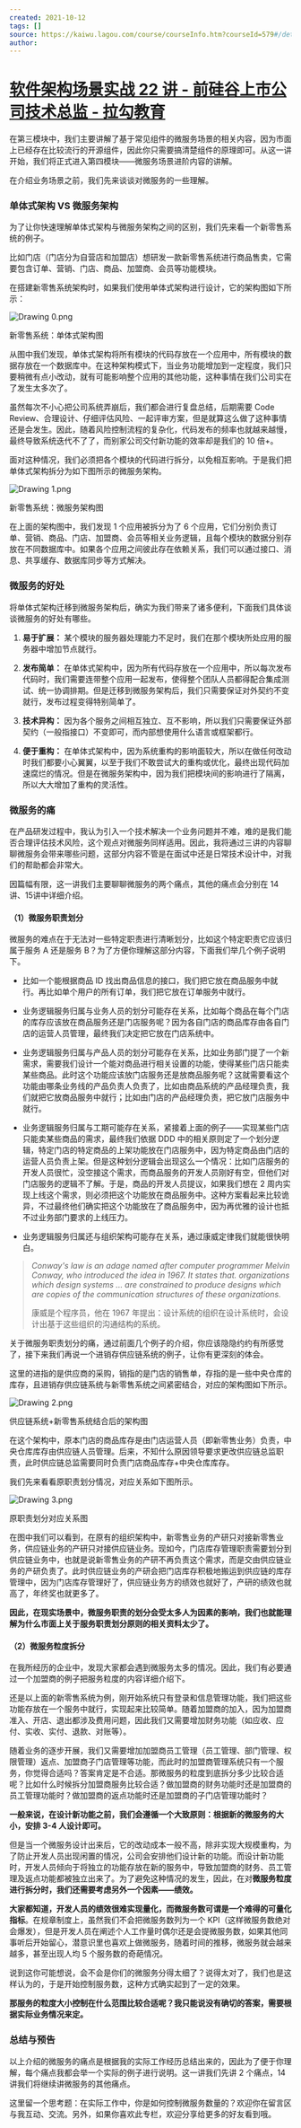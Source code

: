 ```yaml
---
created: 2021-10-12
tags: []
source: https://kaiwu.lagou.com/course/courseInfo.htm?courseId=579#/detail/pc?id=5927
author: 
---
```


# [软件架构场景实战 22 讲 - 前硅谷上市公司技术总监 - 拉勾教育](https://kaiwu.lagou.com/course/courseInfo.htm?courseId=579#/detail/pc?id=5927)


在第三模块中，我们主要讲解了基于常见组件的微服务场景的相关内容，因为市面上已经存在比较流行的开源组件，因此你只需要搞清楚组件的原理即可。从这一讲开始，我们将正式进入第四模块——微服务场景进阶内容的讲解。

在介绍业务场景之前，我们先来谈谈对微服务的一些理解。

### 单体式架构 VS 微服务架构

为了让你快速理解单体式架构与微服务架构之间的区别，我们先来看一个新零售系统的例子。

比如门店（门店分为自营店和加盟店）想研发一款新零售系统进行商品售卖，它需要包含订单、营销、门店、商品、加盟商、会员等功能模块。

在搭建新零售系统架构时，如果我们使用单体式架构进行设计，它的架构图如下所示：

![Drawing 0.png](https://s0.lgstatic.com/i/image/M00/8D/6E/CgqCHl_-rZKATP11AAA6mUWI8Ok815.png)

新零售系统：单体式架构图

从图中我们发现，单体式架构将所有模块的代码存放在一个应用中，所有模块的数据存放在一个数据库中。在这种架构模式下，当业务功能增加到一定程度，我们只要稍微有点小改动，就有可能影响整个应用的其他功能，这种事情在我们公司实在了发生太多次了。

虽然每次不小心把公司系统弄崩后，我们都会进行复盘总结，后期需要 Code Review、合理设计、仔细评估风险、一起评审方案，但是就算这么做了这种事情还是会发生。因此，随着风险控制流程的复杂化，代码发布的频率也就越来越慢，最终导致系统迭代不了了，而别家公司交付新功能的效率却是我们的 10 倍+。

面对这种情况，我们必须把各个模块的代码进行拆分，以免相互影响。于是我们把单体式架构拆分为如下图所示的微服务架构。

![Drawing 1.png](https://s0.lgstatic.com/i/image/M00/8D/6E/CgqCHl_-rZqAMho_AABd65uUzMU929.png)

新零售系统：微服务架构图

在上面的架构图中，我们发现 1 个应用被拆分为了 6 个应用，它们分别负责订单、营销、商品、门店、加盟商、会员等相关业务逻辑，且每个模块的数据分别存放在不同数据库中。如果各个应用之间彼此存在依赖关系，我们可以通过接口、消息、共享缓存、数据库同步等方式解决。

### 微服务的好处

将单体式架构迁移到微服务架构后，确实为我们带来了诸多便利，下面我们具体谈谈微服务的好处有哪些。

1.  **易于扩展：** 某个模块的服务器处理能力不足时，我们在那个模块所处应用的服务器中增加节点就行。
    
2.  **发布简单：** 在单体式架构中，因为所有代码存放在一个应用中，所以每次发布代码时，我们需要连带整个应用一起发布，使得整个团队人员都得配合集成测试、统一协调排期。但是迁移到微服务架构后，我们只需要保证对外契约不变就行，发布过程变得特别简单了。
    
3.  **技术异构：** 因为各个服务之间相互独立、互不影响，所以我们只需要保证外部契约（一般指接口）不变即可，而内部想使用什么语言或框架都行。
    
4.  **便于重构：** 在单体式架构中，因为系统重构的影响面较大，所以在做任何改动时我们都要小心翼翼，以至于我们不敢尝试大的重构或优化，最终出现代码加速腐烂的情况。但是在微服务架构中，因为我们把模块间的影响进行了隔离，所以大大增加了重构的灵活性。
    

### 微服务的痛

在产品研发过程中，我认为引入一个技术解决一个业务问题并不难，难的是我们能否合理评估技术风险，这个观点对微服务同样适用。因此，我将通过三讲的内容聊聊微服务会带来哪些问题，这部分内容不管是在面试中还是日常技术设计中，对我们的帮助都会非常大。

因篇幅有限，这一讲我们主要聊聊微服务的两个痛点，其他的痛点会分别在 14讲、15讲中详细介绍。

#### （1）微服务职责划分

微服务的难点在于无法对一些特定职责进行清晰划分，比如这个特定职责它应该归属于服务 A 还是服务 B？为了方便你理解这部分内容，下面我们举几个例子说明下。

-   比如一个能根据商品 ID 找出商品信息的接口，我们把它放在商品服务中就行。再比如单个用户的所有订单，我们把它放在订单服务中就行。
    
-   业务逻辑服务归属与业务人员的划分可能存在关系，比如每个商品在每个门店的库存应该放在商品服务还是门店服务呢？因为各自门店的商品库存由各自门店的运营人员管理，最终我们决定把它放在门店系统中。
    
-   业务逻辑服务归属与产品人员的划分可能存在关系，比如业务部门提了一个新需求，需要我们设计一个能对商品进行相关设置的功能，使得某些门店只能卖某些商品。此时这个功能应该放门店服务还是放商品服务呢？这就需要看这个功能由哪条业务线的产品负责人负责了，比如由商品系统的产品经理负责，我们就把它放商品服务中就行；比如由门店的产品经理负责，把它放门店服务中就行。
    
-   业务逻辑服务归属与工期可能存在关系，紧接着上面的例子——实现某些门店只能卖某些商品的需求，最终我们依据 DDD 中的相关原则定了一个划分逻辑，特定门店的特定商品的上架功能放在门店服务中，因为特定商品由门店的运营人员负责上架。但是这种划分逻辑会出现这么一个情况：比如门店服务的开发人员很忙，没空接这个需求，而商品服务的开发人员刚好有空，但他们对门店服务的逻辑不了解。于是，商品的开发人员提议，如果我们想在 2 周内实现上线这个需求，则必须把这个功能放在商品服务中。这种方案看起来比较诡异，不过最终他们确实把这个功能放在了商品服务中，因为再优雅的设计也抵不过业务部门要求的上线压力。
    
-   业务逻辑服务归属还与组织架构可能存在关系，通过康威定律我们就能很快明白。
    

> _Conway's law is an adage named after computer programmer Melvin Conway, who introduced the idea in 1967. It states that. organizations which design systems ... are constrained to produce designs which are copies of the communication structures of these organizations._
> 
> 康威是个程序员，他在 1967 年提出：设计系统的组织在设计系统时，会设计出基于这些组织的沟通结构的系统。

关于微服务职责划分的痛，通过前面几个例子的介绍，你应该隐隐约约有所感觉了，接下来我们再说一个进销存供应链系统的例子，让你有更深刻的体会。

这里的进指的是供应商的采购，销指的是门店的销售单，存指的是一些中央仓库的库存，且进销存供应链系统与新零售系统之间紧密结合，对应的架构图如下所示。

![Drawing 2.png](https://s0.lgstatic.com/i/image2/M01/05/4B/CgpVE1_-rbWAJOe3AACz0tA5R3Q221.png)

供应链系统+新零售系统结合后的架构图

在这个架构中，原本门店的商品库存是由门店运营人员（即新零售业务）负责，中央仓库库存由供应链人员管理。后来，不知什么原因领导要求更改供应链总监职责，此时供应链总监需要同时负责门店商品库存+中央仓库库存。

我们先来看看原职责划分情况，对应关系如下图所示。

![Drawing 3.png](https://s0.lgstatic.com/i/image2/M01/05/49/Cip5yF_-rb6APO6QAABhbnnpHNI936.png)

原职责划分对应关系图

在图中我们可以看到，在原有的组织架构中，新零售业务的产研只对接新零售业务，供应链业务的产研只对接供应链业务。现如今，门店库存管理职责需要划分到供应链业务中，也就是说新零售业务的产研不再负责这个需求，而是交由供应链业务的产研负责了。此时供应链业务的产研会把门店库存积极地搬运到供应链的库存管理中，因为门店库存管理好了，供应链业务方的绩效也就好了，产研的绩效也就高了，年终奖也就更多了。

**因此，在现实场景中，微服务职责的划分会受太多人为因素的影响，我们也就能理解为什么市面上关于服务职责划分原则的相关资料太少了。**

#### （2）微服务粒度拆分

在我所经历的企业中，发现大家都会遇到微服务太多的情况。因此，我们有必要通过一个加盟商的例子把服务粒度的内容详细介绍下。

还是以上面的新零售系统为例，刚开始系统只有登录和信息管理功能，我们把这些功能存放在一个服务中就行，实现起来比较简单。随着加盟商的加入，因为加盟商准入、开店、退出都涉及费用问题，因此我们又需要增加财务功能（如应收、应付、实收、实付、退款、对账等）。

随着业务的逐步开展，我们又需要增加加盟商员工管理（员工管理、部门管理、权限管理）返点、加盟商子门店管理等功能，而此时的加盟商管理系统只有一个服务，你觉得合适吗？答案肯定是不合适。那微服务的粒度到底拆分多少比较合适呢？比如什么时候拆分加盟商服务比较合适？做加盟商的财务功能时还是加盟商的员工管理功能时？做加盟商的返点功能时还是加盟商的子门店管理功能时？

**一般来说，在设计新功能之前，我们会遵循一个大致原则：根据新的微服务的大小，安排 3-4 人设计即可。**

但是当一个微服务设计出来后，它的改动成本一般不高，除非实现大规模重构，为了防止开发人员出现闲置的情况，公司会安排他们设计新的功能。而设计新功能时，开发人员倾向于将独立的功能存放在新的服务中，导致加盟商的财务、员工管理及返点功能都被独立出来了。为了避免这种情况的发生，因此，在对**微服务粒度进行拆分时，我们还需要考虑另外一个因素——绩效。**

**大家都知道，开发人员的绩效很难实现量化，而微服务数可谓是一个难得的可量化指标**。在规章制度上，虽然我们不会把微服务数列为一个 KPI（这样微服务数绝对会爆发），但是开发人员在阐述个人工作量时偶尔还是会提微服务数，如果其他同事听后开始留心，潜意识里也喜欢上做微服务，随着时间的推移，微服务就会越来越多，甚至出现人均 5 个服务数的奇葩情况。

说到这你可能想说，会不会是你们的微服务分得太细了？说得太对了，我们也是这样认为的，于是开始控制服务数，这种方式确实起到了一定的效果。

**那服务的粒度大小控制在什么范围比较合适呢？我只能说没有确切的答案，需要根据实际业务情况来定。**

### 总结与预告

以上介绍的微服务的痛点是根据我的实际工作经历总结出来的，因此为了便于你理解，每个痛点我都会举一个实际的例子进行说明。这一讲我们先讲 2 个痛点，14 讲我们将继续讲微服务的其他痛点。

这里留一个思考题：在实际工作中，你是如何控制微服务数量的？欢迎你在留言区与我互动、交流。另外，如果你喜欢此专栏，欢迎分享给更多的好友看到哦。
